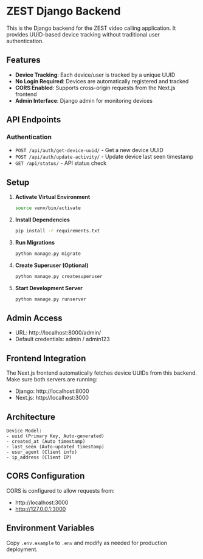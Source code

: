 # ZEST Django Backend

This is the Django backend for the ZEST video calling application. It provides UUID-based device tracking without traditional user authentication.

## Features

- **Device Tracking**: Each device/user is tracked by a unique UUID
- **No Login Required**: Devices are automatically registered and tracked
- **CORS Enabled**: Supports cross-origin requests from the Next.js frontend
- **Admin Interface**: Django admin for monitoring devices

## API Endpoints

### Authentication
- `POST /api/auth/get-device-uuid/` - Get a new device UUID
- `POST /api/auth/update-activity/` - Update device last seen timestamp
- `GET /api/status/` - API status check

## Setup

1. **Activate Virtual Environment**
   ```bash
   source venv/bin/activate
   ```

2. **Install Dependencies**
   ```bash
   pip install -r requirements.txt
   ```

3. **Run Migrations**
   ```bash
   python manage.py migrate
   ```

4. **Create Superuser (Optional)**
   ```bash
   python manage.py createsuperuser
   ```

5. **Start Development Server**
   ```bash
   python manage.py runserver
   ```

## Admin Access

- URL: http://localhost:8000/admin/
- Default credentials: admin / admin123

## Frontend Integration

The Next.js frontend automatically fetches device UUIDs from this backend. Make sure both servers are running:

- Django: http://localhost:8000
- Next.js: http://localhost:3000

## Architecture

```
Device Model:
- uuid (Primary Key, Auto-generated)
- created_at (Auto timestamp)
- last_seen (Auto-updated timestamp)
- user_agent (Client info)
- ip_address (Client IP)
```

## CORS Configuration

CORS is configured to allow requests from:
- http://localhost:3000
- http://127.0.0.1:3000

## Environment Variables

Copy `.env.example` to `.env` and modify as needed for production deployment.
